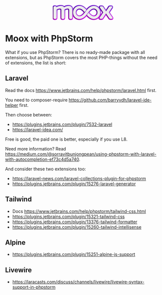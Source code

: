 <br>
<p align="center">
    <img src="https://raw.githubusercontent.com/mooxphp/moox/main/art/moox-logo.png" width="200" alt="Moox Logo">
</p>

# Moox with PhpStorm

What if you use PhpStorm? There is no ready-made package with all extensions, but as PhpStorm covers the most PHP-things without the need of extensions, the list is short:

## Laravel

Read the docs https://www.jetbrains.com/help/phpstorm/laravel.html first.

You need to composer-require https://github.com/barryvdh/laravel-ide-helper first.

Then choose between:

- https://plugins.jetbrains.com/plugin/7532-laravel
- https://laravel-idea.com/

Free is good, the paid one is better, especially if you use L8.

Need more information? Read https://medium.com/@sorravitbunjongpean/using-phpstorm-with-laravel-with-autocompletion-ef73c4d5a740.

And consider these two extensions too:

- https://laravel-news.com/laravel-collections-plugin-for-phpstorm
- https://plugins.jetbrains.com/plugin/15276-laravel-generator

## Tailwind

- Docs https://www.jetbrains.com/help/phpstorm/tailwind-css.html
- https://plugins.jetbrains.com/plugin/15321-tailwind-css
- https://plugins.jetbrains.com/plugin/13376-tailwind-formatter
- https://plugins.jetbrains.com/plugin/15260-tailwind-intellisense

## Alpine

- https://plugins.jetbrains.com/plugin/15251-alpine-js-support

## Livewire

- https://laracasts.com/discuss/channels/livewire/livewire-syntax-support-in-phpstorm
